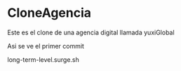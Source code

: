 # CloneAgencia
Este es el clone de una agencia digital llamada yuxiGlobal

Asi se ve el primer commit

long-term-level.surge.sh
